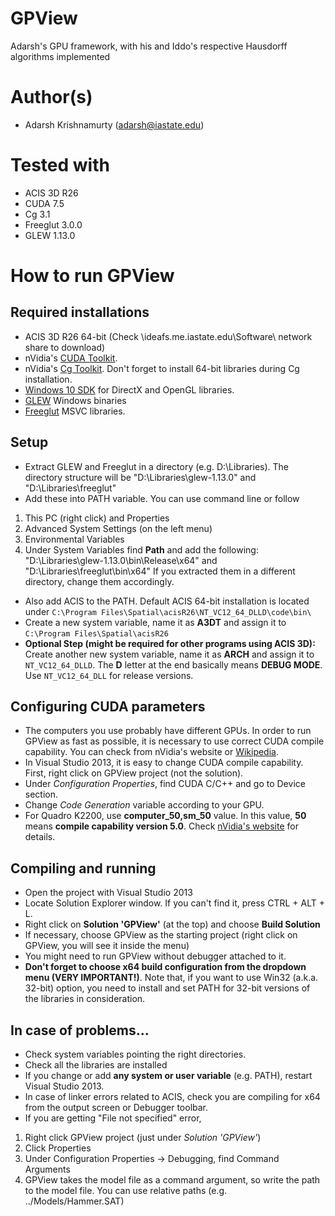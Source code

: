 # GPView

Adarsh's GPU framework, with his and Iddo's respective Hausdorff algorithms implemented

# Author(s)

* Adarsh Krishnamurty (adarsh@iastate.edu)

# Tested with

* ACIS 3D R26
* CUDA 7.5
* Cg 3.1
* Freeglut 3.0.0
* GLEW 1.13.0

# How to run GPView

## Required installations

* ACIS 3D R26 64-bit (Check \\ideafs.me.iastate.edu\Software\ network share to download)
* nVidia's [CUDA Toolkit](https://developer.nvidia.com/cuda-toolkit).
* nVidia's [Cg Toolkit](https://developer.nvidia.com/cg-toolkit). Don't forget to install 64-bit libraries during Cg installation.
* [Windows 10 SDK](https://dev.windows.com/en-us/downloads/windows-10-sdk) for DirectX and OpenGL libraries.
* [GLEW](http://glew.sourceforge.net/) Windows binaries
* [Freeglut](http://www.transmissionzero.co.uk/software/freeglut-devel/) MSVC libraries.
 
## Setup

* Extract GLEW and Freeglut in a directory (e.g. D:\Libraries\). The directory structure will be "D:\Libraries\glew-1.13.0" and "D:\Libraries\freeglut"
* Add these into PATH variable. You can use command line or follow

1. This PC (right click) and Properties
2. Advanced System Settings (on the left menu)
3. Environmental Variables
4. Under System Variables find **Path** and add the following: "D:\Libraries\glew-1.13.0\bin\Release\x64" and "D:\Libraries\freeglut\bin\x64" If you extracted them in a different directory, change them accordingly. 

* Also add ACIS to the PATH. Default ACIS 64-bit installation is located under `C:\Program Files\Spatial\acisR26\NT_VC12_64_DLLD\code\bin\`
* Create a new system variable, name it as **A3DT** and assign it to `C:\Program Files\Spatial\acisR26`
* **Optional Step (might be required for other programs using ACIS 3D):** Create another new system variable, name it as **ARCH** and assign it to `NT_VC12_64_DLLD`. The **D** letter at the end basically means **DEBUG MODE**. Use `NT_VC12_64_DLL` for release versions.

## Configuring CUDA parameters

* The computers you use probably have different GPUs. In order to run GPView as fast as possible, it is necessary to use correct CUDA compile capability. You can check from nVidia's website or [Wikipedia](https://en.wikipedia.org/wiki/CUDA#Supported_GPUs).
* In Visual Studio 2013, it is easy to change CUDA compile capability. First, right click on GPView project (not the solution).
* Under *Configuration Properties*, find CUDA C/C++ and go to Device section.
* Change *Code Generation* variable according to your GPU.
* For Quadro K2200, use **computer_50,sm_50** value. In this value, **50** means **compile capability version 5.0**. Check [nVidia's website](https://developer.nvidia.com/cuda-gpus) for details.

## Compiling and running

* Open the project with Visual Studio 2013
* Locate Solution Explorer window. If you can't find it, press CTRL + ALT + L.
* Right click on **Solution 'GPView'** (at the top) and choose **Build Solution**
* If necessary, choose GPView as the starting project (right click on GPView, you will see it inside the menu)
* You might need to run GPView without debugger attached to it.
* **Don't forget to choose x64 build configuration from the dropdown menu (VERY IMPORTANT!)**. Note that, if you want to use Win32 (a.k.a. 32-bit) option, you need to install and set PATH for 32-bit versions of the libraries in consideration.

## In case of problems...

* Check system variables pointing the right directories.
* Check all the libraries are installed
* If you change or add **any system or user variable** (e.g. PATH), restart Visual Studio 2013.
* In case of linker errors related to ACIS, check you are compiling for x64 from the output screen or Debugger toolbar.
* If you are getting "File not specified" error,

1. Right click GPView project (just under *Solution 'GPView'*)
2. Click Properties
3. Under Configuration Properties -> Debugging, find Command Arguments
4. GPView takes the model file as a command argument, so write the path to the model file. You can use relative paths (e.g. ../Models/Hammer.SAT)
